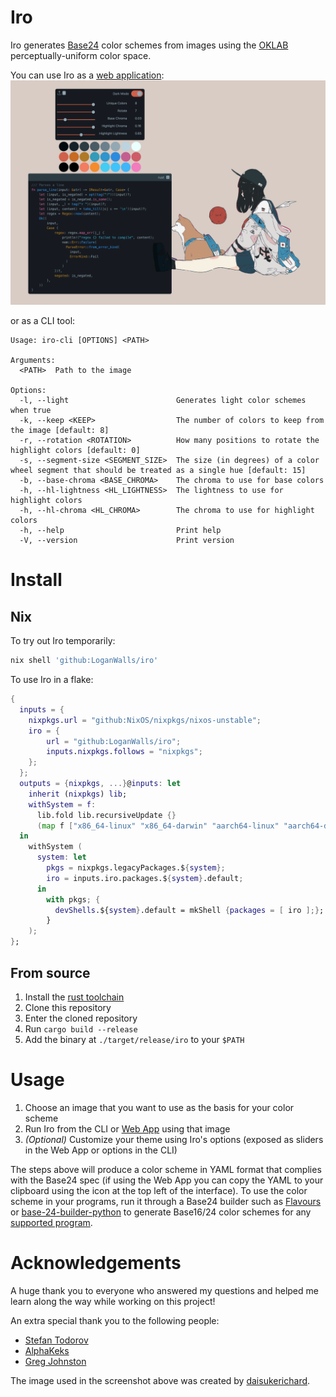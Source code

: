 # Iro

Iro generates [Base24](https://github.com/tinted-theming/base24) color schemes from images using the [OKLAB](https://bottosson.github.io/posts/oklab/) perceptually-uniform color space.

You can use Iro as a [web application](https://loganwalls.github.io/iro/):
![Web App screenshot](static/web-app.webp)

or as a CLI tool:
```
Usage: iro-cli [OPTIONS] <PATH>

Arguments:
  <PATH>  Path to the image

Options:
  -l, --light                        Generates light color schemes when true
  -k, --keep <KEEP>                  The number of colors to keep from the image [default: 8]
  -r, --rotation <ROTATION>          How many positions to rotate the highlight colors [default: 0]
  -s, --segment-size <SEGMENT_SIZE>  The size (in degrees) of a color wheel segment that should be treated as a single hue [default: 15]
  -b, --base-chroma <BASE_CHROMA>    The chroma to use for base colors
  -h, --hl-lightness <HL_LIGHTNESS>  The lightness to use for highlight colors
  -h, --hl-chroma <HL_CHROMA>        The chroma to use for highlight colors
  -h, --help                         Print help
  -V, --version                      Print version
```

# Install
## Nix
To try out Iro temporarily:
```sh
nix shell 'github:LoganWalls/iro'
```

To use Iro in a flake:
```nix
{
  inputs = {
    nixpkgs.url = "github:NixOS/nixpkgs/nixos-unstable";
    iro = {
        url = "github:LoganWalls/iro";
        inputs.nixpkgs.follows = "nixpkgs";
    };
  };
  outputs = {nixpkgs, ...}@inputs: let
    inherit (nixpkgs) lib;
    withSystem = f:
      lib.fold lib.recursiveUpdate {}
      (map f ["x86_64-linux" "x86_64-darwin" "aarch64-linux" "aarch64-darwin"]);
  in
    withSystem (
      system: let
        pkgs = nixpkgs.legacyPackages.${system};
        iro = inputs.iro.packages.${system}.default;
      in
        with pkgs; {
          devShells.${system}.default = mkShell {packages = [ iro ];};
        }
    );
};
```

## From source
1. Install the [rust toolchain](https://rustup.rs/)
2. Clone this repository
3. Enter the cloned repository
4. Run `cargo build --release`
5. Add the binary at `./target/release/iro` to your `$PATH`

# Usage
1. Choose an image that you want to use as the basis for your color scheme
2. Run Iro from the CLI or [Web App](https://loganwalls.github.io/iro/) using that image
3. *(Optional)* Customize your theme using Iro's options (exposed as sliders in the Web App or options in the CLI)

The steps above will produce a color scheme in YAML format that complies with
the Base24 spec (if using the Web App you can copy the YAML to your clipboard
using the icon at the top left of the interface). To use the color scheme in
your programs, run it through a Base24 builder such as
[Flavours](https://github.com/Misterio77/flavours) or
[base-24-builder-python](https://github.com/tinted-theming/tinted-builder-python)
to generate Base16/24 color schemes for any [supported program](https://github.com/tinted-theming/base24?tab=readme-ov-file#supported-applications-base24).


# Acknowledgements
A huge thank you to everyone who answered my questions and helped me learn
along the way while working on this project!

An extra special thank you to the following people:
- [Stefan Todorov](https://github.com/coravacav)
- [AlphaKeks](https://git.sr.ht/~alphakeks)
- [Greg Johnston](https://github.com/gbj)

The image used in the screenshot above was  created by [daisukerichard](https://daisukerichard444.wixsite.com/daisukerichard/blank).
